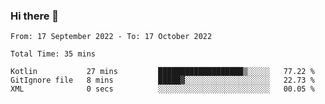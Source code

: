 ### Hi there 👋

<!--START_SECTION:waka-->

```text
From: 17 September 2022 - To: 17 October 2022

Total Time: 35 mins

Kotlin           27 mins         ███████████████████▒░░░░░   77.22 %
GitIgnore file   8 mins          █████▓░░░░░░░░░░░░░░░░░░░   22.73 %
XML              0 secs          ░░░░░░░░░░░░░░░░░░░░░░░░░   00.05 %
```

<!--END_SECTION:waka-->

<!--
**jaimesalcedo1/jaimesalcedo1** is a ✨ _special_ ✨ repository because its `README.md` (this file) appears on your GitHub profile.

Here are some ideas to get you started:

- 🔭 I’m currently working on ...
- 🌱 I’m currently learning ...
- 👯 I’m looking to collaborate on ...
- 🤔 I’m looking for help with ...
- 💬 Ask me about ...
- 📫 How to reach me: ...
- 😄 Pronouns: ...
- ⚡ Fun fact: ...
-->
